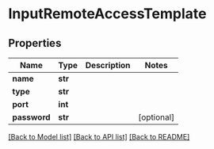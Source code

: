 # InputRemoteAccessTemplate

## Properties
Name | Type | Description | Notes
------------ | ------------- | ------------- | -------------
**name** | **str** |  | 
**type** | **str** |  | 
**port** | **int** |  | 
**password** | **str** |  | [optional] 

[[Back to Model list]](../README.md#documentation-for-models) [[Back to API list]](../README.md#documentation-for-api-endpoints) [[Back to README]](../README.md)


